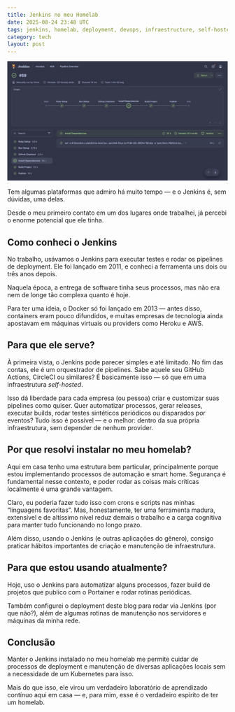 ```yaml
---
title: Jenkins no meu Homelab
date: 2025-08-24 23:48 UTC
tags: jenkins, homelab, deployment, devops, infraestructure, self-hosted
category: tech
layout: post
---
```




![](./2025-08-24-jenkins-no-meu-homelab/installing-jenkins.jpg)

Tem algumas plataformas que admiro há muito tempo — e o Jenkins é, sem dúvidas, uma delas.

Desde o meu primeiro contato em um dos lugares onde trabalhei, já percebi o enorme potencial que ele tinha.

## Como conheci o Jenkins

No trabalho, usávamos o Jenkins para executar testes e rodar os pipelines de deployment.
Ele foi lançado em 2011, e conheci a ferramenta uns dois ou três anos depois.

Naquela época, a entrega de software tinha seus processos, mas não era nem de longe tão complexa quanto é hoje.

Para ter uma ideia, o Docker só foi lançado em 2013 — antes disso, containers eram pouco difundidos, e muitas empresas de tecnologia ainda apostavam em máquinas virtuais ou providers como Heroku e AWS.

## Para que ele serve?

À primeira vista, o Jenkins pode parecer simples e até limitado.
No fim das contas, ele é um orquestrador de pipelines.
Sabe aquele seu GitHub Actions, CircleCI ou similares? É basicamente isso — só que em uma infraestrutura *self-hosted*.

Isso dá liberdade para cada empresa (ou pessoa) criar e customizar suas pipelines como quiser. Quer automatizar processos, gerar releases, executar builds, rodar testes sintéticos periódicos ou disparados por eventos? Tudo isso é possível — e o melhor: dentro da sua própria infraestrutura, sem depender de nenhum provider.

## Por que resolvi instalar no meu homelab?

Aqui em casa tenho uma estrutura bem particular, principalmente porque estou implementando processos de automação e smart home.
Segurança é fundamental nesse contexto, e poder rodar as coisas mais críticas localmente é uma grande vantagem.

Claro, eu poderia fazer tudo isso com crons e scripts nas minhas “linguagens favoritas”. Mas, honestamente, ter uma ferramenta madura, extensível e de altíssimo nível reduz demais o trabalho e a carga cognitiva para manter tudo funcionando no longo prazo.

Além disso, usando o Jenkins (e outras aplicações do gênero), consigo praticar hábitos importantes de criação e manutenção de infraestrutura.

## Para que estou usando atualmente?

Hoje, uso o Jenkins para automatizar alguns processos, fazer build de projetos que publico com o Portainer e rodar rotinas periódicas.

Também configurei o deployment deste blog para rodar via Jenkins (por que não?), além de algumas rotinas de manutenção nos servidores e máquinas da minha rede.

## Conclusão

Manter o Jenkins instalado no meu homelab me permite cuidar de processos de deployment e manutenção de diversas aplicações locais sem a necessidade de um Kubernetes para isso.

Mais do que isso, ele virou um verdadeiro laboratório de aprendizado contínuo aqui em casa — e, para mim, esse é o verdadeiro espírito de ter um homelab.
